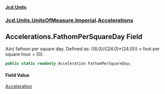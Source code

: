 #### [Jcd.Units](index.md 'index')
### [Jcd.Units.UnitsOfMeasure.Imperial](Jcd.Units.UnitsOfMeasure.Imperial.md 'Jcd.Units.UnitsOfMeasure.Imperial').[Accelerations](Accelerations.md 'Jcd.Units.UnitsOfMeasure.Imperial.Accelerations')

## Accelerations.FathomPerSquareDay Field

A(n) fathom per square day. Defined as: ((6.0)/((24.0)*(24.0))) × foot per square hour + (0).

```csharp
public static readonly Acceleration FathomPerSquareDay;
```

#### Field Value
[Acceleration](Acceleration.md 'Jcd.Units.UnitTypes.Acceleration')